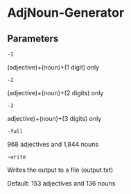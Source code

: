 # AdjNoun-Generator

## Parameters

```-1```

(adjective)+(noun)+(1 digit) only

```-2```

(adjective)+(noun)+(2 digits) only

```-3```


adjective)+(noun)+(3 digits) only

```-full```

968 adjectives and 1,844 nouns


```-write```

Writes the output to a file (output.txt)


Default: 153 adjectives and 136 nouns